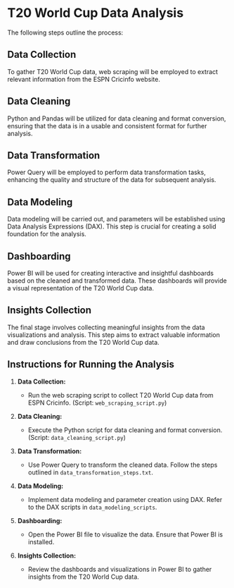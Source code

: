 # T20 World Cup Data Analysis

The following steps outline the process:

## Data Collection

To gather T20 World Cup data, web scraping will be employed to extract relevant information from the ESPN Cricinfo website.

## Data Cleaning

Python and Pandas will be utilized for data cleaning and format conversion, ensuring that the data is in a usable and consistent format for further analysis.

## Data Transformation

Power Query will be employed to perform data transformation tasks, enhancing the quality and structure of the data for subsequent analysis.

## Data Modeling

Data modeling will be carried out, and parameters will be established using Data Analysis Expressions (DAX). This step is crucial for creating a solid foundation for the analysis.

## Dashboarding

Power BI will be used for creating interactive and insightful dashboards based on the cleaned and transformed data. These dashboards will provide a visual representation of the T20 World Cup data.

## Insights Collection

The final stage involves collecting meaningful insights from the data visualizations and analysis. This step aims to extract valuable information and draw conclusions from the T20 World Cup data.

## Instructions for Running the Analysis

1. **Data Collection:**
   - Run the web scraping script to collect T20 World Cup data from ESPN Cricinfo. (Script: `web_scraping_script.py`)

2. **Data Cleaning:**
   - Execute the Python script for data cleaning and format conversion. (Script: `data_cleaning_script.py`)

3. **Data Transformation:**
   - Use Power Query to transform the cleaned data. Follow the steps outlined in `data_transformation_steps.txt`.

4. **Data Modeling:**
   - Implement data modeling and parameter creation using DAX. Refer to the DAX scripts in `data_modeling_scripts`.

5. **Dashboarding:**
   - Open the Power BI file to visualize the data. Ensure that Power BI is installed.

6. **Insights Collection:**
   - Review the dashboards and visualizations in Power BI to gather insights from the T20 World Cup data.
